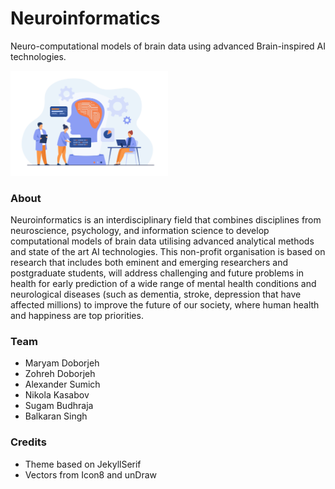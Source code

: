 # Neuroinformatics

Neuro-computational models of brain data using advanced Brain-inspired AI technologies.

<img src="./images/illustrations/neuroinformatics.svg" width="50%"/>

### About

Neuroinformatics is an interdisciplinary field that combines disciplines from neuroscience, psychology, and information science to develop computational models of brain data utilising advanced analytical methods and state of the art AI technologies. This non-profit organisation is based on research that includes both eminent and emerging researchers and postgraduate students, will address challenging and future problems in health for early prediction of a wide range of mental health conditions and neurological diseases (such as dementia, stroke, depression that have affected millions) to improve the future of our society, where human health and happiness are top priorities.

### Team

- Maryam Doborjeh
- Zohreh Doborjeh
- Alexander Sumich
- Nikola Kasabov
- Sugam Budhraja
- Balkaran Singh

### Credits

- Theme based on JekyllSerif
- Vectors from Icon8 and unDraw
